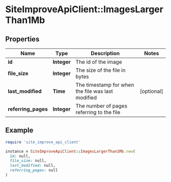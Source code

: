 # SiteImproveApiClient::ImagesLargerThan1Mb

## Properties

| Name | Type | Description | Notes |
| ---- | ---- | ----------- | ----- |
| **id** | **Integer** | The id of the image |  |
| **file_size** | **Integer** | The size of the file in bytes |  |
| **last_modified** | **Time** | The timestamp for when the file was last modified | [optional] |
| **referring_pages** | **Integer** | The number of pages referring to the file |  |

## Example

```ruby
require 'site_improve_api_client'

instance = SiteImproveApiClient::ImagesLargerThan1Mb.new(
  id: null,
  file_size: null,
  last_modified: null,
  referring_pages: null
)
```

